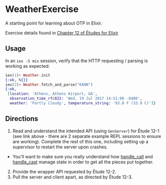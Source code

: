 # WeatherExercise

A starting point for learning about OTP in Elixir.

Exercise details found in [Chapter 12 of Études for Elixir](http://chimera.labs.oreilly.com/books/1234000001642/ch12.html)


## Usage

In an `iex -S mix` session, verify that the HTTP requesting / parsing is working as expected:

```elixir
iex(1)> Weather.init
{:ok, %{}}
iex(2)> Weather.fetch_and_parse("KAHN")
{:ok,
 [location: 'Athens, Athens Airport, GA',
  observation_time_rfc822: 'Wed, 19 Jul 2017 14:51:00 -0400',
  weather: 'Partly Cloudy', temperature_string: '93.0 F (33.9 C)']}
```

## Directions

1. Read and understand the intended API (using `GenServer`) for Étude 12-1 (see link above - there are 2 separate example REPL sessions to ensure are working). Complete the rest of this one, including setting up a supervisor to restart the server upon crashes.
  - You'll want to make sure you really understand how [handle_call](https://hexdocs.pm/elixir/GenServer.html#c:handle_call/3) and [handle_cast](https://hexdocs.pm/elixir/GenServer.html#c:handle_cast/2) manage state in order to get all the pieces put together.
2. Provide the wrapper API requested by Étude 12-2.
3. Pull the server and client apart, as directed by Étude 12-3.


